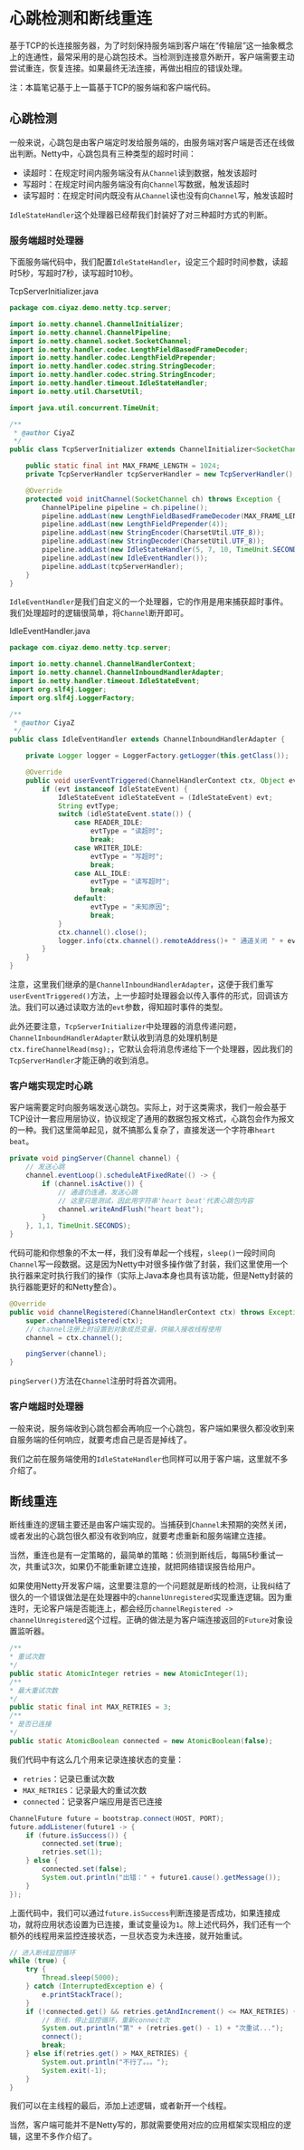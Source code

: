 # 心跳检测和断线重连

基于TCP的长连接服务器，为了时刻保持服务端到客户端在“传输层”这一抽象概念上的连通性，最常采用的是心跳包技术。当检测到连接意外断开，客户端需要主动尝试重连，恢复连接。如果最终无法连接，再做出相应的错误处理。

注：本篇笔记基于上一篇基于TCP的服务端和客户端代码。

## 心跳检测

一般来说，心跳包是由客户端定时发给服务端的，由服务端对客户端是否还在线做出判断。Netty中，心跳包具有三种类型的超时时间：

* 读超时：在规定时间内服务端没有从`Channel`读到数据，触发该超时
* 写超时：在规定时间内服务端没有向`Channel`写数据，触发该超时
* 读写超时：在规定时间内既没有从`Channel`读也没有向`Channel`写，触发该超时

`IdleStateHandler`这个处理器已经帮我们封装好了对三种超时方式的判断。

### 服务端超时处理器

下面服务端代码中，我们配置`IdleStateHandler`，设定三个超时时间参数，读超时5秒，写超时7秒，读写超时10秒。

TcpServerInitializer.java
```java
package com.ciyaz.demo.netty.tcp.server;

import io.netty.channel.ChannelInitializer;
import io.netty.channel.ChannelPipeline;
import io.netty.channel.socket.SocketChannel;
import io.netty.handler.codec.LengthFieldBasedFrameDecoder;
import io.netty.handler.codec.LengthFieldPrepender;
import io.netty.handler.codec.string.StringDecoder;
import io.netty.handler.codec.string.StringEncoder;
import io.netty.handler.timeout.IdleStateHandler;
import io.netty.util.CharsetUtil;

import java.util.concurrent.TimeUnit;

/**
 * @author CiyaZ
 */
public class TcpServerInitializer extends ChannelInitializer<SocketChannel> {

    public static final int MAX_FRAME_LENGTH = 1024;
    private TcpServerHandler tcpServerHandler = new TcpServerHandler();

    @Override
    protected void initChannel(SocketChannel ch) throws Exception {
        ChannelPipeline pipeline = ch.pipeline();
        pipeline.addLast(new LengthFieldBasedFrameDecoder(MAX_FRAME_LENGTH, 0, 4, 0, 4));
        pipeline.addLast(new LengthFieldPrepender(4));
        pipeline.addLast(new StringEncoder(CharsetUtil.UTF_8));
        pipeline.addLast(new StringDecoder(CharsetUtil.UTF_8));
        pipeline.addLast(new IdleStateHandler(5, 7, 10, TimeUnit.SECONDS));
        pipeline.addLast(new IdleEventHandler());
        pipeline.addLast(tcpServerHandler);
    }
}
```

`IdleEventHandler`是我们自定义的一个处理器，它的作用是用来捕获超时事件。我们处理超时的逻辑很简单，将`Channel`断开即可。

IdleEventHandler.java
```java
package com.ciyaz.demo.netty.tcp.server;

import io.netty.channel.ChannelHandlerContext;
import io.netty.channel.ChannelInboundHandlerAdapter;
import io.netty.handler.timeout.IdleStateEvent;
import org.slf4j.Logger;
import org.slf4j.LoggerFactory;

/**
 * @author CiyaZ
 */
public class IdleEventHandler extends ChannelInboundHandlerAdapter {

    private Logger logger = LoggerFactory.getLogger(this.getClass());

    @Override
    public void userEventTriggered(ChannelHandlerContext ctx, Object evt) throws Exception {
        if (evt instanceof IdleStateEvent) {
            IdleStateEvent idleStateEvent = (IdleStateEvent) evt;
            String evtType;
            switch (idleStateEvent.state()) {
                case READER_IDLE:
                    evtType = "读超时";
                    break;
                case WRITER_IDLE:
                    evtType = "写超时";
                    break;
                case ALL_IDLE:
                    evtType = "读写超时";
                    break;
                default:
                    evtType = "未知原因";
                    break;
            }
            ctx.channel().close();
            logger.info(ctx.channel().remoteAddress()+ " 通道关闭 " + evtType);
        }
    }
}
```

注意，这里我们继承的是`ChannelInboundHandlerAdapter`，这便于我们重写`userEventTriggered()`方法，上一步超时处理器会以传入事件的形式，回调该方法。我们可以通过读取方法的`evt`参数，得知超时事件的类型。

此外还要注意，`TcpServerInitializer`中处理器的消息传递问题，`ChannelInboundHandlerAdapter`默认收到消息的处理机制是`ctx.fireChannelRead(msg);`，它默认会将消息传递给下一个处理器，因此我们的`TcpServerHandler`才能正确的收到消息。

### 客户端实现定时心跳

客户端需要定时向服务端发送心跳包。实际上，对于这类需求，我们一般会基于TCP设计一套应用层协议，协议规定了通用的数据包报文格式，心跳包会作为报文的一种。我们这里简单起见，就不搞那么复杂了，直接发送一个字符串`heart beat`。

```java
private void pingServer(Channel channel) {
    // 发送心跳
    channel.eventLoop().scheduleAtFixedRate(() -> {
        if (channel.isActive()) {
            // 通道仍连通，发送心跳
            // 这里只是测试，因此用字符串'heart beat'代表心跳包内容
            channel.writeAndFlush("heart beat");
        }
    }, 1,1, TimeUnit.SECONDS);
}
```

代码可能和你想象的不太一样，我们没有单起一个线程，`sleep()`一段时间向`Channel`写一段数据。这是因为Netty中对很多操作做了封装，我们这里使用一个执行器来定时执行我们的操作（实际上Java本身也具有该功能，但是Netty封装的执行器能更好的和Netty整合）。

```java
@Override
public void channelRegistered(ChannelHandlerContext ctx) throws Exception {
    super.channelRegistered(ctx);
    // channel注册上时设置到对象成员变量，供输入接收线程使用
    channel = ctx.channel();

    pingServer(channel);
}
```

`pingServer()`方法在`Channel`注册时将首次调用。

### 客户端超时处理器

一般来说，服务端收到心跳包都会再响应一个心跳包，客户端如果很久都没收到来自服务端的任何响应，就要考虑自己是否是掉线了。

我们之前在服务端使用的`IdleStateHandler`也同样可以用于客户端，这里就不多介绍了。

## 断线重连

断线重连的逻辑主要还是由客户端实现的。当捕获到`Channel`未预期的突然关闭，或者发出的心跳包很久都没有收到响应，就要考虑重新和服务端建立连接。

当然，重连也是有一定策略的，最简单的策略：侦测到断线后，每隔5秒重试一次，共重试3次，如果仍不能重新建立连接，就把网络错误报告给用户。

如果使用Netty开发客户端，这里要注意的一个问题就是断线的检测，让我纠结了很久的一个错误做法是在处理器中的`channelUnregistered`实现重连逻辑。因为重连时，无论客户端是否能连上，都会经历`channelRegistered -> channelUnregistered`这个过程。正确的做法是为客户端连接返回的`Future`对象设置监听器。

```java
/**
* 重试次数
*/
public static AtomicInteger retries = new AtomicInteger(1);
/**
* 最大重试次数
*/
public static final int MAX_RETRIES = 3;
/**
* 是否已连接
*/
public static AtomicBoolean connected = new AtomicBoolean(false);
```

我们代码中有这么几个用来记录连接状态的变量：

* `retries`：记录已重试次数
* `MAX_RETRIES`：记录最大的重试次数
* `connected`：记录客户端应用是否已连接

```java
ChannelFuture future = bootstrap.connect(HOST, PORT);
future.addListener(future1 -> {
    if (future.isSuccess()) {
        connected.set(true);
        retries.set(1);
    } else {
        connected.set(false);
        System.out.println("出错：" + future1.cause().getMessage());
    }
});
```

上面代码中，我们可以通过`future.isSuccess`判断连接是否成功，如果连接成功，就将应用状态设置为已连接，重试变量设为`1`。除上述代码外，我们还有一个额外的线程用来监控连接状态，一旦状态变为未连接，就开始重试。

```java
// 进入断线监控循环
while (true) {
    try {
        Thread.sleep(5000);
    } catch (InterruptedException e) {
        e.printStackTrace();
    }
    if (!connected.get() && retries.getAndIncrement() <= MAX_RETRIES) {
        // 断线，停止监控循环，重新connect次
        System.out.println("第" + (retries.get() - 1) + "次重试...");
        connect();
        break;
    } else if(retries.get() > MAX_RETRIES) {
        System.out.println("不行了。。。");
        System.exit(-1);
    }
}
```

我们可以在主线程的最后，添加上述逻辑，或者新开一个线程。

当然，客户端可能并不是Netty写的，那就需要使用对应的应用框架实现相应的逻辑，这里不多作介绍了。
